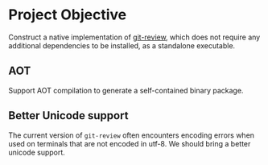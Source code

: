 # Project Objective

Construct a native implementation of [git-review](https://opendev.org/opendev/git-review/src/branch/master/git_review), which does not require any additional dependencies to be installed, as a standalone executable.

## AOT

Support AOT compilation to generate a self-contained binary package.

## Better Unicode support

The current version of `git-review` often encounters encoding errors when used on terminals that are not encoded in utf-8. We should bring a better unicode support.
